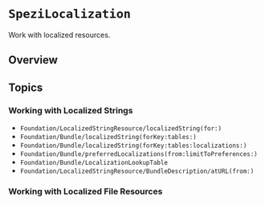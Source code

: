 # ``SpeziLocalization``

Work with localized resources.

## Overview



## Topics

### Working with Localized Strings
- ``Foundation/LocalizedStringResource/localizedString(for:)``
- ``Foundation/Bundle/localizedString(forKey:tables:)``
- ``Foundation/Bundle/localizedString(forKey:tables:localizations:)``
- ``Foundation/Bundle/preferredLocalizations(from:limitToPreferences:)``
- ``Foundation/Bundle/LocalizationLookupTable``
- ``Foundation/LocalizedStringResource/BundleDescription/atURL(from:)``

### Working with Localized File Resources

